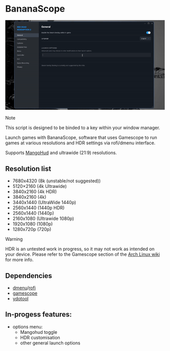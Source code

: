 # BananaScope

![Example of the script changing the users resolution](assets/example.gif)

> [!Note]
> This script is designed to be binded to a key within your window manager.

Launch games with BananaScope, software that uses Gamescope to run games at various resolutions and HDR settings via rofi/dmenu interface. 

Supports [MangoHud](https://github.com/flightlessmango/MangoHud) and ultrawide (21:9) resolutions.

## Resolution list
* 7680x4320 (8k (unstable/not suggested))
* 5120×2160 (4k Ultrawide)
* 3840x2160 (4k HDR)
* 3840x2160 (4k)
* 3440x1440 (UltraWide 1440p)
* 2560x1440 (1440p HDR)
* 2560x1440 (1440p)
* 2160x1080 (Ultrawide 1080p)
* 1920x1080 (1080p)
* 1280x720p (720p)

> [!WARNING]  
> HDR is an untested work in progress, so it may not work as intended on your device. Please refer to the Gamescope section of the [Arch Linux wiki](https://wiki.archlinux.org/title/Gamescope) for more info.

## Dependencies
* [dmenu](https://tools.suckless.org/dmenu/)/[rofi](https://github.com/davatorium/rofi)
* [gamescope](https://github.com/ValveSoftware/gamescope)
* [ydotool](https://github.com/ReimuNotMoe/ydotool)

 ## In-progess features:
 * options menu:
   * Mangohud toggle
   * HDR customisation
   * other general launch options
